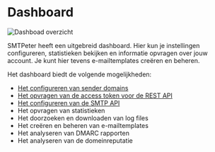 # Dashboard

![Dashboad overzicht](Images/dashboardoverview.png)

SMTPeter heeft een uitgebreid dashboard. Hier kun je instellingen configureren,
statistieken bekijken en informatie opvragen over jouw account. Je kunt hier 
tevens e-mailtemplates creëren en beheren.


Het dashboard biedt de volgende mogelijkheden:

* [Het configureren van sender domains](./introduction-sender-domains)
* [Het opvragen van de access token voor de REST API](./introduction-rest-api)
* [Het configureren van de SMTP API](./introduction-smtp-api)
* Het opvragen van statistieken
* Het doorzoeken en downloaden van log files
* Het creëren en beheren van e-mailtemplates
* Het analyseren van DMARC rapporten
* Het analyseren van de domeinreputatie
